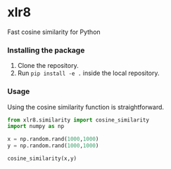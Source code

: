 # xlr8

Fast cosine similarity for Python

### Installing the package
1. Clone the repository.<br>
2. Run `pip install -e .` inside the local repository.<br>

### Usage

Using the cosine similarity function is straightforward.
```python
from xlr8.similarity import cosine_similarity
import numpy as np

x = np.random.rand(1000,1000)
y = np.random.rand(1000,1000)

cosine_similarity(x,y)
```